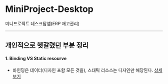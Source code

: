# MiniProject-Desktop
미니프로젝트 데스크탑앱(ERP 재고관리)

---------------------------------


## 개인적으로 헷갈렸던 부분 정리

#### 1. Binding VS Static resourve <br>
   - 바인딩은 데이터(디자인 포함 모든 것을), 스태틱 리소스는 디자인만 해당된다. 
  [상세보기](https://github.com/guemin96/StudyCsharp21/tree/main/chap03/Chap03APP)<br>
<br>
